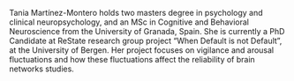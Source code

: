 Tania Martínez-Montero holds two masters degree in psychology and clinical neuropsychology, and an MSc in Cognitive and Behavioral Neuroscience from the University of Granada, Spain. She is currently a PhD Candidate at ReState research group project “When Default is not Default”, at the University of Bergen. Her project focuses on vigilance and arousal fluctuations and how these fluctuations affect the reliability of brain networks studies.
